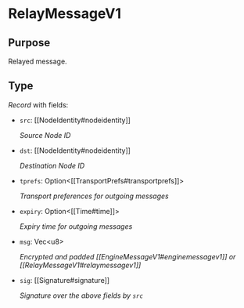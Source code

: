# RelayMessageV1

## Purpose

<!-- ANCHOR: purpose -->
Relayed message.
<!-- ANCHOR_END: purpose -->

## Type

<!-- ANCHOR: type -->
<div class="type">

*Record* with fields:

- `src`: [[NodeIdentity#nodeidentity]]

  *Source Node ID*

- `dst`: [[NodeIdentity#nodeidentity]]

  *Destination Node ID*

- `tprefs`: Option\<[[TransportPrefs#transportprefs]]\>

  *Transport preferences for outgoing messages*

- `expiry`: Option\<[[Time#time]]\>

  *Expiry time for outgoing messages*

- `msg`: Vec\<u8\>

  *Encrypted and padded [[EngineMessageV1#enginemessagev1]] or [[RelayMessageV1#relaymessagev1]]*

- `sig`: [[Signature#signature]]

  *Signature over the above fields by `src`*

</div>
<!-- ANCHOR_END: type -->

